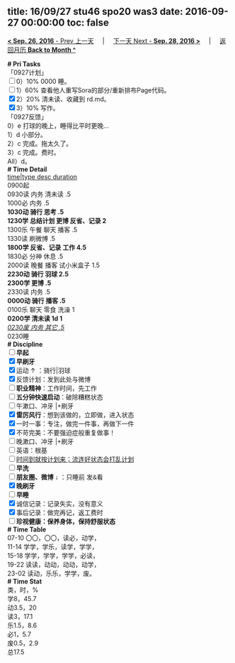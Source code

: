 title: 16/09/27 stu46 spo20 was3
date: 2016-09-27 00:00:00
toc: false
---
[**< Sep. 26, 2016** - Prev 上一天](/lifelogs/2016/09/d26.html) &nbsp; &nbsp; | &nbsp; &nbsp; [下一天 Next - **Sep. 28, 2016 >**](/lifelogs/2016/09/d28.html) &nbsp; &nbsp; |  &nbsp; &nbsp; [返回月历 **Back to Month ^**](/lifelogs/2016/09/index.html)
<br/><div><div><div><div><div><div><div><div><div><b># Pri Tasks</b></div><div>「0927计划」</div></div></div></div></div></div><div><input type="checkbox"/>0）10% 0000 睡。</div><div><input type="checkbox"/>1）60% 查看他人重写Sora的部分/重新排布Page代码。</div><div><input checked="true" type="checkbox"/>2）20% 清未读、收藏到 rd.md。</div><div><input checked="true" type="checkbox"/>3）10% 写作。</div><div><div><div><div></div></div></div></div></div></div><div>「0927反馈」</div><div>0）e 打球的晚上，睡得比平时更晚…</div><div>1）d 小部分。</div><div><div>2）c 完成。拖太久了。</div><div>3）c 完成。费时。</div><div>All）d。</div><div><div><b># Time Detail</b></div></div><div><div><div><u>time|type desc duration</u></div><div>0900起</div><div>0930读 内务 清未读 .5</div><div>1000必 内务 .5</div></div><div><b>1030动 骑行 思考 .5</b></div><div><b>1230学 总结计划 更博 反省、记录 2</b></div><div>1300乐 午餐 聊天 播客 .5</div></div></div><div><div>1330读 刷微博 .5</div></div><div><b>1800学 反省、记录 工作 4.5</b></div><div>1830必 分神 休息 .5</div></div><div>2000读 晚餐 播客 试小米盒子 1.5</div><div><b>2230动 骑行 羽球 2.5</b></div><div><b>2300学 更博 .5</b></div><div>2330读 内务 .5</div><div><b>0000动 骑行 播客 .5</b></div><div>0100乐 聊天 零食 洗澡 1</div><div><b>0200学 清未读 1d 1</b></div><div><i><u>0230废 内务 其它 .5</u></i></div><div><div><div><div><div>0230睡</div><div><b># Discipline</b></div></div><div><div><b><input type="checkbox"/>早起</b></div><div><input checked="true" type="checkbox"/><b>早刷牙</b></div></div><div><input checked="true" type="checkbox"/>运动 ↑ ：骑行|羽球</div><div><div><input checked="true" type="checkbox"/>反馈计划：发到此处与微博</div><div><input type="checkbox"/><b>职业精神</b>：工作时间，先工作</div><div><input type="checkbox"/><b>五分钟快速启动</b>：破除糟糕状态</div><div><input type="checkbox"/>午漱口、冲牙 |+刷牙</div><div><input checked="true" type="checkbox"/><b>雷厉风行</b>：想到该做的，立即做，进入状态</div><div><input checked="true" type="checkbox"/><a dir="ltr"/><a dir="ltr">一时</a>一事：专注，做完一件事，再做下一件</div><div><input checked="true" type="checkbox"/>不苛完美：不要强迫症般重复做事！</div><div><input type="checkbox"/>晚漱口、冲牙 |+刷牙</div><div><input type="checkbox"/>英语：根基</div><div><u><input type="checkbox"/>时间到就按计划来；流连好状态会打乱计划</u></div><div><input type="checkbox"/><b>早洗</b></div><div><b style="font-family:gotham, helvetica, arial, sans-serif;font-size:14px;"><input type="checkbox"/>朋友圈、微博</b> <span style="font-family:gotham, helvetica, arial, sans-serif;font-size:14px;">↓ ：只睡前 发&amp;看</span></div><div><b><input checked="true" type="checkbox"/>晚刷牙</b></div><div><input type="checkbox"/><b>早睡</b></div><div><div><input checked="true" type="checkbox"/>诚信记录：记录失实，没有意义</div><div><input checked="true" type="checkbox"/>事后记录：做完再记，返工费时</div></div><div style="font-family:gotham, helvetica, arial, sans-serif;font-size:14px;"><b><input type="checkbox"/>珍视健康：保养身体，保持舒服状态</b></div><div><b># Time Table</b></div><div>07-10 〇〇，〇〇，读必，动学，</div><div>11-14 学学，学乐，读学，学学，</div><div>15-18 学学，学学，学学，必读，</div><div>19-22 读读，动动，动动，动学，</div><div>23-02 读动，乐乐，学学，废。</div><div><b># Time Stat</b></div><div>类，时，%</div><div>学8，45.7</div><div>动3.5，20</div><div>读3，17.1</div><div>乐1.5，8.6</div><div>必1，5.7</div><div>废0.5，2.9</div><div>总17.5</div>